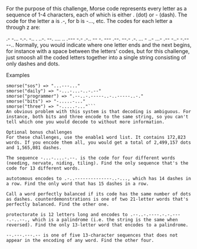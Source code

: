 For the purpose of this challenge, Morse code represents every letter as a sequence of 1-4 characters, each of which is either . (dot) or - (dash). The code for the letter a is .-, for b is -..., etc. The codes for each letter a through z are:

.- -... -.-. -.. . ..-. --. .... .. .--- -.- .-.. -- -. --- .--. --.- .-. ... - ..- ...- .-- -..- -.-- --..
Normally, you would indicate where one letter ends and the next begins, for instance with a space between the letters' codes, but for this challenge, just smoosh all the coded letters together into a single string consisting of only dashes and dots.

Examples
```
smorse("sos") => "...---..."
smorse("daily") => "-...-...-..-.--"
smorse("programmer") => ".--..-.-----..-..-----..-."
smorse("bits") => "-.....-..."
smorse("three") => "-.....-..."```
An obvious problem with this system is that decoding is ambiguous. For instance, both bits and three encode to the same string, so you can't tell which one you would decode to without more information.

Optional bonus challenges
For these challenges, use the enable1 word list. It contains 172,823 words. If you encode them all, you would get a total of 2,499,157 dots and 1,565,081 dashes.

The sequence -...-....-.--. is the code for four different words (needing, nervate, niding, tiling). Find the only sequence that's the code for 13 different words.

autotomous encodes to .-..--------------..-..., which has 14 dashes in a row. Find the only word that has 15 dashes in a row.

Call a word perfectly balanced if its code has the same number of dots as dashes. counterdemonstrations is one of two 21-letter words that's perfectly balanced. Find the other one.

protectorate is 12 letters long and encodes to .--..-.----.-.-.----.-..--., which is a palindrome (i.e. the string is the same when reversed). Find the only 13-letter word that encodes to a palindrome.

--.---.---.-- is one of five 13-character sequences that does not appear in the encoding of any word. Find the other four.